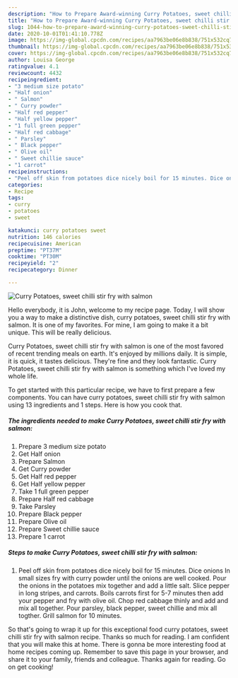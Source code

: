 ```yaml
---
description: "How to Prepare Award-winning Curry Potatoes, sweet chilli stir fry with salmon"
title: "How to Prepare Award-winning Curry Potatoes, sweet chilli stir fry with salmon"
slug: 1044-how-to-prepare-award-winning-curry-potatoes-sweet-chilli-stir-fry-with-salmon
date: 2020-10-01T01:41:10.778Z
image: https://img-global.cpcdn.com/recipes/aa7963be06e8b838/751x532cq70/curry-potatoes-sweet-chilli-stir-fry-with-salmon-recipe-main-photo.jpg
thumbnail: https://img-global.cpcdn.com/recipes/aa7963be06e8b838/751x532cq70/curry-potatoes-sweet-chilli-stir-fry-with-salmon-recipe-main-photo.jpg
cover: https://img-global.cpcdn.com/recipes/aa7963be06e8b838/751x532cq70/curry-potatoes-sweet-chilli-stir-fry-with-salmon-recipe-main-photo.jpg
author: Louisa George
ratingvalue: 4.1
reviewcount: 4432
recipeingredient:
- "3 medium size potato"
- "Half onion"
- " Salmon"
- " Curry powder"
- "Half red pepper"
- "Half yellow pepper"
- "1 full green pepper"
- "Half red cabbage"
- " Parsley"
- " Black pepper"
- " Olive oil"
- " Sweet chillie sauce"
- "1 carrot"
recipeinstructions:
- "Peel off skin from potatoes dice nicely boil for 15 minutes. Dice onions In small sizes fry with curry powder until the onions are well cooked. Pour the onions in the potatoes mix together and add a little salt. Slice pepper in long stripes, and carrots. Boils carrots first for 5-7 minutes then add your pepper and fry with olive oil. Chop red cabbage thinly and add and mix all together. Pour parsley, black pepper, sweet chillie and mix all togther. Grill salmon for 10 minutes."
categories:
- Recipe
tags:
- curry
- potatoes
- sweet

katakunci: curry potatoes sweet 
nutrition: 146 calories
recipecuisine: American
preptime: "PT37M"
cooktime: "PT30M"
recipeyield: "2"
recipecategory: Dinner

---
```



![Curry Potatoes, sweet chilli stir fry with salmon](https://img-global.cpcdn.com/recipes/aa7963be06e8b838/751x532cq70/curry-potatoes-sweet-chilli-stir-fry-with-salmon-recipe-main-photo.jpg)

Hello everybody, it is John, welcome to my recipe page. Today, I will show you a way to make a distinctive dish, curry potatoes, sweet chilli stir fry with salmon. It is one of my favorites. For mine, I am going to make it a bit unique. This will be really delicious.



Curry Potatoes, sweet chilli stir fry with salmon is one of the most favored of recent trending meals on earth. It's enjoyed by millions daily. It is simple, it is quick, it tastes delicious. They're fine and they look fantastic. Curry Potatoes, sweet chilli stir fry with salmon is something which I've loved my whole life.


To get started with this particular recipe, we have to first prepare a few components. You can have curry potatoes, sweet chilli stir fry with salmon using 13 ingredients and 1 steps. Here is how you cook that.

<!--inarticleads1-->

##### The ingredients needed to make Curry Potatoes, sweet chilli stir fry with salmon:

1. Prepare 3 medium size potato
1. Get Half onion
1. Prepare  Salmon
1. Get  Curry powder
1. Get Half red pepper
1. Get Half yellow pepper
1. Take 1 full green pepper
1. Prepare Half red cabbage
1. Take  Parsley
1. Prepare  Black pepper
1. Prepare  Olive oil
1. Prepare  Sweet chillie sauce
1. Prepare 1 carrot




<!--inarticleads2-->

##### Steps to make Curry Potatoes, sweet chilli stir fry with salmon:

1. Peel off skin from potatoes dice nicely boil for 15 minutes. Dice onions In small sizes fry with curry powder until the onions are well cooked. Pour the onions in the potatoes mix together and add a little salt. Slice pepper in long stripes, and carrots. Boils carrots first for 5-7 minutes then add your pepper and fry with olive oil. Chop red cabbage thinly and add and mix all together. Pour parsley, black pepper, sweet chillie and mix all togther. Grill salmon for 10 minutes.




So that's going to wrap it up for this exceptional food curry potatoes, sweet chilli stir fry with salmon recipe. Thanks so much for reading. I am confident that you will make this at home. There is gonna be more interesting food at home recipes coming up. Remember to save this page in your browser, and share it to your family, friends and colleague. Thanks again for reading. Go on get cooking!
